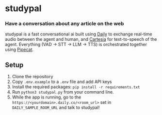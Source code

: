 # studypal
### Have a conversation about any article on the web

studypal is a fast conversational ai built using [Daily](https://www.daily.co/) to exchange real-time audio between the agent and human, and [Cartesia](https://cartesia.ai) for text-to-speech of the agent. Everything (VAD -> STT -> LLM -> TTS) is orchestrated together using [Pipecat](https://www.pipecat.ai/). 

## Setup

1. Clone the repository
2. Copy `.env.example` to a `.env` file and add API keys 
3. Install the required packages: `pip install -r requirements.txt` 
4. Run `python3 studypal.py` from your command line. 
5. While the app is running, go to the `https://<yourdomain>.daily.co/<room_url>` set in `DAILY_SAMPLE_ROOM_URL` and talk to studypal!
